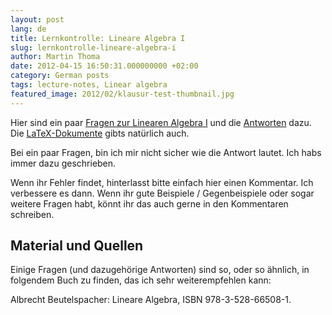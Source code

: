 ```yaml
---
layout: post
lang: de
title: Lernkontrolle: Lineare Algebra I
slug: lernkontrolle-lineare-algebra-i
author: Martin Thoma
date: 2012-04-15 16:50:31.000000000 +02:00
category: German posts
tags: lecture-notes, Linear algebra
featured_image: 2012/02/klausur-test-thumbnail.jpg
---
```

Hier sind ein paar <a href='../images/2012/04/lernkontrolle-lineare-algebra.pdf'>Fragen zur Linearen Algebra I</a> und die <a href='../images/2012/04/lernkontrolle-lineare-algebra-loesung.pdf'>Antworten</a> dazu. Die <a href='../images/2012/04/LA-lernkontrolle.zip'>LaTeX-Dokumente</a> gibts nat&uuml;rlich auch.

Bei ein paar Fragen, bin ich mir nicht sicher wie die Antwort lautet. Ich habs immer dazu geschrieben.

Wenn ihr Fehler findet, hinterlasst bitte einfach hier einen Kommentar. Ich verbessere es dann. Wenn ihr gute Beispiele / Gegenbeispiele oder sogar weitere Fragen habt, k&ouml;nnt ihr das auch gerne in den Kommentaren schreiben.

<h2>Material und Quellen</h2>
Einige Fragen (und dazugeh&ouml;rige Antworten) sind so, oder so &auml;hnlich, in folgendem Buch zu finden, das ich sehr weiterempfehlen kann:

Albrecht Beutelspacher: Lineare Algebra, ISBN 978-3-528-66508-1.
